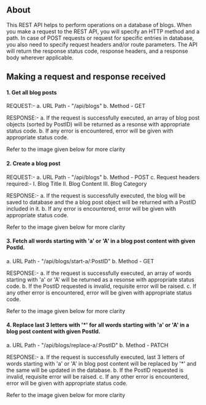 ## About
This REST API helps to perform operations on a database of blogs. 
When you make a request to the REST API, you will specify an HTTP method and a path. In case of POST requests or request for specific entries in database, you also need to specify request headers and/or route parameters. The API will return the response status code, response headers, and a response body wherever applicable.

## Making a request and response received 

#### 1. Get all blog posts

REQUEST:-
a. URL Path - "/api/blogs"
b. Method - GET 

RESPONSE:-
a. If the request is successfully executed, an array of blog post objects (sorted by PostID) will be returned as a resonse with appropriate status code.
b. If any error is encountered, error will be given with appropriate status code.

Refer to the image given below for more clarity

#### 2. Create a blog post

REQUEST:-
a. URL Path - "/api/blogs"
b. Method - POST
c. Request headers required:-
	I. Blog Title 
      II. Blog Content 
      III. Blog Category

RESPONSE:-
a. If the request is successfully executed, the blog will be saved to database and the a blog post object will be returned with a PostID included in it.
b. If any error is encountered, error will be given with appropriate status code.

Refer to the image given below for more clarity


#### 3. Fetch all words starting with 'a' or 'A' in a blog post content with given PostId.  

a. URL Path - "/api/blogs/start-a/:PostID"
b. Method - GET

RESPONSE:-
a. If the request is successfully executed, an array of words starting with 'a' or 'A' will be returned as a resonse with appropriate status code.
b. If the PostID requested is invalid, requisite error will be raised.
c. If any other error is encountered, error will be given with appropriate status code.

Refer to the image given below for more clarity


#### 4. Replace last 3 letters with '*' for all words starting with 'a' or 'A' in a blog post content with given PostId.  

a. URL Path - "/api/blogs/replace-a/:PostID"
b. Method - PATCH

RESPONSE:-
a. If the request is successfully executed, last 3 letters of words starting with 'a' or 'A' in blog post content will be replaced by '*' and the same will be updated in the database.
b. If the PostID requested is invalid, requisite error will be raised.
c. If any other error is encountered, error will be given with appropriate status code.

Refer to the image given below for more clarity





















